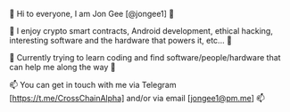 👋 Hi to everyone, I am Jon Gee [@jongee1] 👋

👀 I enjoy crypto smart contracts, Android development, ethical hacking, interesting software and the hardware that powers it, etc... 👀
 
🌱 Currently trying to learn coding and find software/people/hardware that can help me along the way 🌱

📫 You can get in touch with me via Telegram [https://t.me/CrossChainAlpha] and/or via email [jongee1@pm.me] 📫

<!---
jongee1/jongee1 is a ✨ special ✨ repository because its `README.md` (this file) appears on your GitHub profile.
You can click the Preview link to take a look at your changes.
--->
